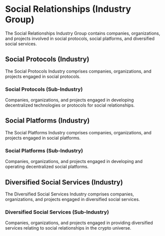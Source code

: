 # Social Relationships (Industry Group)

The Social Relationships Industry Group contains companies, organizations, and projects involved in social protocols, social platforms, and diversified social services.



## Social Protocols (Industry)

The Social Protocols Industry comprises companies, organizations, and projects engaged in social protocols.

### Social Protocols (Sub-Industry)

Companies, organizations, and projects engaged in developing decentralized technologies or protocols for social relationships.





## Social Platforms (Industry)

The Social Platforms Industry comprises companies, organizations, and projects engaged in social platforms.

### Social Platforms (Sub-Industry)

Companies, organizations, and projects engaged in developing and operating decentralized social platforms.



## Diversified Social Services (Industry)

The Diversified Social Services Industry comprises companies, organizations, and projects engaged in diversified social services.

### Diversified Social Services (Sub-Industry)

Companies, organizations, and projects engaged in providing diversified services relating to social relationships in the crypto universe.

